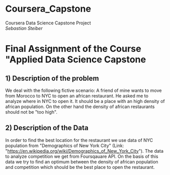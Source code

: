 # Coursera_Capstone
Coursera Data Science Capstone Project\
*Sebastian Steiber*
# Final Assignment of the Course "Applied Data Science Capstone
## 1) Description of the problem
We deal with the following fictive scenario:
A friend of mine wants to move from Morocco to NYC to open an african restaurant. He asked me to analyze where in NYC to open it. It should be a place with an high density of african population. On the other hand the density of african restaurants should not be "too high".
## 2) Description of the Data
In order to find the best location for the restaurant we use data of NYC population from "Demographics of New York City" (Link: "https://en.wikipedia.org/wiki/Demographics_of_New_York_City"). The data to analyze competition we get from Foursqauare API. On the basis of this data we try to find an optimum between the density of african population and competition which should be the best place to open the restaurant.
